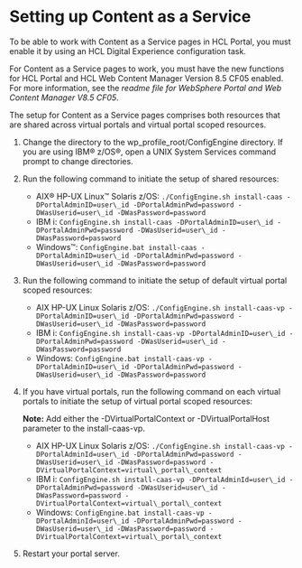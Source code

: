 # Setting up Content as a Service

To be able to work with Content as a Service pages in HCL Portal, you must enable it by using an HCL Digital Experience configuration task.

For Content as a Service pages to work, you must have the new functions for HCL Portal and HCL Web Content Manager Version 8.5 CF05 enabled. For more information, see the *readme file for WebSphere Portal and Web Content Manager V8.5 CF05*.

The setup for Content as a Service pages comprises both resources that are shared across virtual portals and virtual portal scoped resources.

1.  Change the directory to the wp\_profile\_root/ConfigEngine directory. If you are using IBM® z/OS®, open a UNIX System Services command prompt to change directories.

2.  Run the following command to initiate the setup of shared resources:

    -   AIX® HP-UX Linux™ Solaris z/OS: `./ConfigEngine.sh install-caas -DPortalAdminID=user\_id -DPortalAdminPwd=password -DWasUserid=user\_id -DWasPassword=password`
    -   IBM i: `ConfigEngine.sh install-caas -DPortalAdminID=user\_id -DPortalAdminPwd=password -DWasUserid=user\_id -DWasPassword=password`
    -   Windows™: `ConfigEngine.bat install-caas -DPortalAdminID=user\_id -DPortalAdminPwd=password -DWasUserid=user\_id -DWasPassword=password`
3.  Run the following command to initiate the setup of default virtual portal scoped resources:

    -   AIX HP-UX Linux Solaris z/OS: `./ConfigEngine.sh install-caas-vp -DPortalAdminID=user\_id -DPortalAdminPwd=password -DWasUserid=user\_id -DWasPassword=password`
    -   IBM i: `ConfigEngine.sh install-caas-vp -DPortalAdminID=user\_id -DPortalAdminPwd=password -DWasUserid=user\_id -DWasPassword=password`
    -   Windows: `ConfigEngine.bat install-caas-vp -DPortalAdminID=user\_id -DPortalAdminPwd=password -DWasUserid=user\_id -DWasPassword=password`
4.  If you have virtual portals, run the following command on each virtual portals to initiate the setup of virtual portal scoped resources:

    **Note:** Add either the -DVirtualPortalContext or -DVirtualPortalHost parameter to the install-caas-vp.

    -   AIX HP-UX Linux Solaris z/OS: `./ConfigEngine.sh install-caas-vp -DPortalAdminId=user\_id -DPortalAdminPwd=password -DWasUserid=user\_id -DWasPassword=password -DVirtualPortalContext=virtual\_portal\_context`
    -   IBM i: `ConfigEngine.sh install-caas-vp -DPortalAdminId=user\_id -DPortalAdminPwd=password -DWasUserid=user\_id -DWasPassword=password -DVirtualPortalContext=virtual\_portal\_context`
    -   Windows: `ConfigEngine.bat install-caas-vp -DPortalAdminId=user\_id -DPortalAdminPwd=password -DWasUserid=user\_id -DWasPassword=password -DVirtualPortalContext=virtual\_portal\_context`
5.  Restart your portal server.




